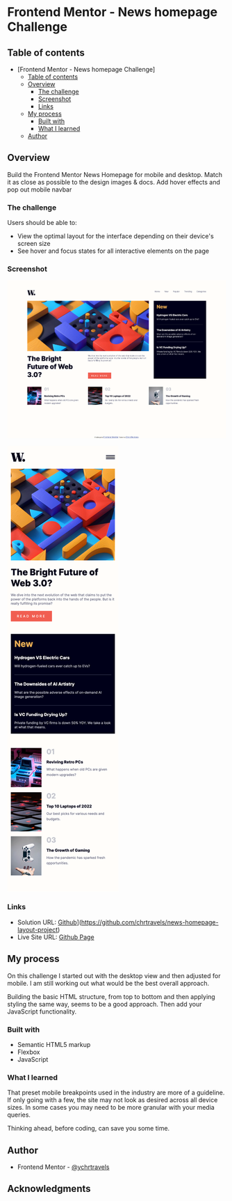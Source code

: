 # Frontend Mentor - News homepage Challenge

## Table of contents

- [Frontend Mentor - News homepage Challenge]
  - [Table of contents](#table-of-contents)
  - [Overview](#overview)
    - [The challenge](#the-challenge)
    - [Screenshot](#screenshot)
    - [Links](#links)
  - [My process](#my-process)
    - [Built with](#built-with)
    - [What I learned](#what-i-learned)
  - [Author](#author)


## Overview

Build the Frontend Mentor News Homepage for mobile and desktop. Match it as close as possible to the design images & docs.
Add hover effects and pop out mobile navbar
### The challenge

Users should be able to:

- View the optimal layout for the interface depending on their device's screen size
- See hover and focus states for all interactive elements on the page

### Screenshot

![Desktop](./assets/completed-screenshots/News-homepage-desktop.png)

![Mobile](./assets/completed-screenshots/News-homepage-mobile.png)

### Links

- Solution URL: [Github]([https://your-solution-url.com)](https://github.com/chrtravels/news-homepage-layout-project)
- Live Site URL: [Github Page](https://chrtravels.github.io/news-homepage-layout-project/)

## My process

On this challenge I started out with the desktop view and then adjusted for mobile. I am still working out what would be
the best overall approach.

Building the basic HTML structure, from top to bottom and then applying styling the same way, seems to be a good approach.
Then add your JavaScript functionality.
### Built with

- Semantic HTML5 markup
- Flexbox
- JavaScript


### What I learned

That preset mobile breakpoints used in the industry are more of a guideline. If only going with a few,
the site may not look as desired across all device sizes. In some cases you may need to be more granular
with your media queries.

Thinking ahead, before coding, can save you some time.


## Author

- Frontend Mentor - [@ychrtravels](https://www.frontendmentor.io/profile/chrtravels)

## Acknowledgments
